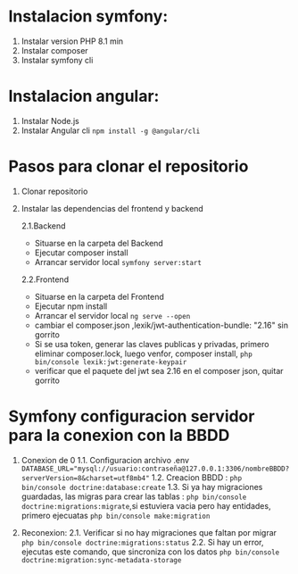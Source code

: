 # Instalacion symfony:
1. Instalar version PHP 8.1 min
2. Instalar composer
3. Instalar symfony cli
# Instalacion angular:
1. Instalar Node.js 
2. Instalar Angular cli `npm install -g @angular/cli`

# Pasos para clonar el repositorio
1.  Clonar repositorio
2.  Instalar las dependencias del frontend y backend

    2.1.Backend
    - Situarse en la carpeta del Backend
    - Ejecutar composer install
    - Arrancar servidor local `symfony server:start`

    2.2.Frontend
    - Situarse en la carpeta del Frontend
    - Ejecutar npm install 
    - Arrancar el servidor local `ng serve --open`
    - cambiar el composer.json ,lexik/jwt-authentication-bundle: "2.16" sin gorrito
    - Si se usa token, generar las claves publicas y privadas, primero eliminar composer.lock, luego venfor, composer install, `php bin/console lexik:jwt:generate-keypair`
    - verificar que el paquete del jwt sea 2.16 en el composer json, quitar gorrito
  
# Symfony configuracion servidor para la conexion con la BBDD

1.  Conexion de 0
    1.1. Configuracion archivo .env `DATABASE_URL="mysql://usuario:contraseña@127.0.0.1:3306/nombreBBDD?serverVersion=8&charset=utf8mb4"`
    1.2. Creacion BBDD : `php bin/console doctrine:database:create`
    1.3. Si ya hay migraciones guardadas, las migras para crear las tablas : `php bin/console doctrine:migrations:migrate`,si estuviera vacia 
         pero hay entidades, primero ejecuatas `php bin/console make:migration`

2.  Reconexion:
    2.1. Verificar si no hay migraciones que faltan por migrar `php bin/console doctrine:migrations:status`
    2.2. Si hay un error, ejecutas este comando, que sincroniza con los datos `php bin/console doctrine:migration:sync-metadata-storage`
